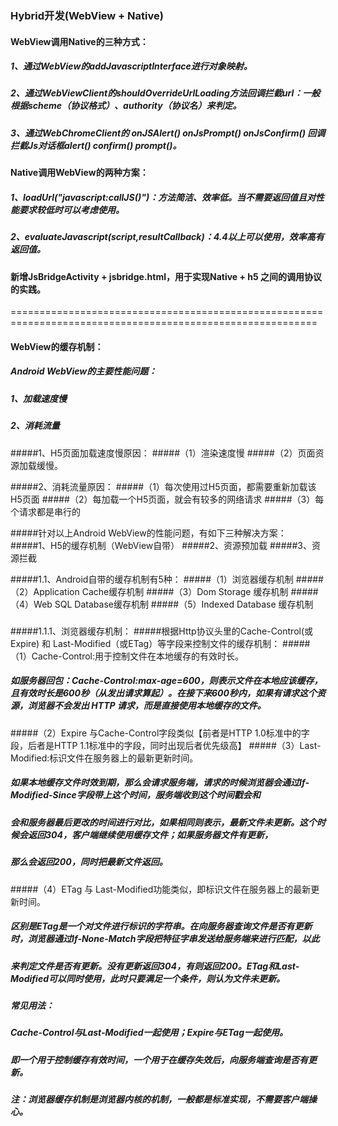 ### Hybrid开发(WebView + Native)




#### WebView调用Native的三种方式：

##### 1、通过WebView的addJavascriptInterface进行对象映射。


##### 2、通过WebViewClient的shouldOverrideUrlLoading方法回调拦截url：一般根据scheme（协议格式）、authority（协议名）来判定。


##### 3、通过WebChromeClient的 onJSAlert() onJsPrompt() onJsConfirm() 回调拦截Js对话框alert() confirm() prompt()。




#### Native调用WebView的两种方案：

##### 1、loadUrl("javascript:callJS()")：方法简洁、效率低。当不需要返回值且对性能要求较低时可以考虑使用。

##### 2、evaluateJavascript(script,resultCallback)：4.4以上可以使用，效率高有返回值。




#### 新增JsBridgeActivity + jsbridge.html，用于实现Native + h5 之间的调用协议的实践。


===========================================================================================================


#### WebView的缓存机制：

##### Android WebView的主要性能问题：
##### 1、加载速度慢
##### 2、消耗流量


#####1、H5页面加载速度慢原因：
#####（1）渲染速度慢
#####（2）页面资源加载缓慢。


#####2、消耗流量原因：
#####（1）每次使用过H5页面，都需要重新加载该H5页面
#####（2）每加载一个H5页面，就会有较多的网络请求
#####（3）每个请求都是串行的


#####针对以上Android WebView的性能问题，有如下三种解决方案：
#####1、H5的缓存机制（WebView自带）
#####2、资源预加载
#####3、资源拦截

#####1.1、Android自带的缓存机制有5种： 
#####（1）浏览器缓存机制
#####（2）Application Cache缓存机制
#####（3）Dom Storage 缓存机制
#####（4）Web SQL Database缓存机制
#####（5）Indexed Database 缓存机制
#####
#####1.1.1、浏览器缓存机制：
#####根据Http协议头里的Cache-Control(或Expire) 和 Last-Modified（或ETag）等字段来控制文件的缓存机制：
#####（1）Cache-Control:用于控制文件在本地缓存的有效时长。
##### 如服务器回包：Cache-Control:max-age=600，则表示文件在本地应该缓存，且有效时长是600秒（从发出请求算起）。在接下来600秒内，如果有请求这个资源，浏览器不会发出 HTTP 请求，而是直接使用本地缓存的文件。
#####（2）Expire 与Cache-Control字段类似【前者是HTTP 1.0标准中的字段，后者是HTTP 1.1标准中的字段，同时出现后者优先级高】
#####（3）Last-Modified:标识文件在服务器上的最新更新时间。
##### 如果本地缓存文件时效到期，那么会请求服务端，请求的时候浏览器会通过If-Modified-Since字段带上这个时间，服务端收到这个时间戳会和
##### 会和服务器最后更改的时间进行对比，如果相同则表示，最新文件未更新。这个时候会返回304，客户端继续使用缓存文件；如果服务器文件有更新，
##### 那么会返回200，同时把最新文件返回。
#####（4）ETag 与 Last-Modified功能类似，即标识文件在服务器上的最新更新时间。
##### 区别是ETag是一个对文件进行标识的字符串。在向服务器查询文件是否有更新时，浏览器通过If-None-Match字段把特征字串发送给服务端来进行匹配，以此
##### 来判定文件是否有更新。没有更新返回304，有则返回200。ETag和Last-Modified可以同时使用，此时只要满足一个条件，则认为文件未更新。

##### 常见用法： 
##### Cache-Control与Last-Modified一起使用；Expire与ETag一起使用。
##### 即一个用于控制缓存有效时间，一个用于在缓存失效后，向服务端查询是否有更新。

##### 注：浏览器缓存机制是浏览器内核的机制，一般都是标准实现，不需要客户端操心。 
#####
#####
#####
#####
#####
#####
#####

 